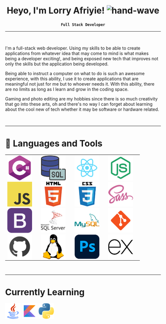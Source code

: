 <h1 align="center">
    Heyo, I'm Lorry Afriyie!
    <img src="https://media.giphy.com/media/hvRJCLFzcasrR4ia7z/giphy.gif" width="28" alt="hand-wave" />
</h1>
<div align="center">

**`Full Stack Developer`**
</div>

---
<br />
<div>
    <p>
        I'm a full-stack web developer. Using my skills to be able to create applications from whatever idea that may come to mind is what makes 
        being a developer exciting!, and being exposed new tech that improves not only the skills but the application being developed.
    </p>
    <p>
        Being able to instruct a computer on what to do is such an awesome experience, with this ability, I use it to create applications that are meaningful not just for me but to whoever needs it. 
        With this ability, there are no limits as long as I learn and grow in the coding space.
    </p>
    <p>
        Gaming and photo editing are my hobbies since there is so much creativity that go into these arts, 
        oh and there's no way I can forget about learning about the cool new 
        of tech whether it may be software or hardware related.
    </p>
    <br/>
</div>

---
<div>
    <h1>🧰 Languages and Tools</h1>
</div>

<table style="margin-left: auto; margin-right: auto;">
        <tr>
            <td><img align="center" src="images/c-sharp.png" style="margin-right: 15px" width="80px" alt="c-sharp" /></td>
            <td><img align="center" alt="SQLServer" width="80px" style="margin-right: 15px" src="images/sql-server.png"/></td>
            <td><img align="center" alt="React" width="80px" style="margin-right: 15px" src="https://raw.githubusercontent.com/github/explore/80688e429a7d4ef2fca1e82350fe8e3517d3494d/topics/react/react.png" /></td>
            <td><img align="center" alt="Node.js" width="80px" style="margin-right: 15px" src="images/icons8-node-js-240.png" /></td>
        </tr>
         <tr>
            <td><img align="center" alt="JavaScript" width="80px" style="margin-right: 15px" src="https://raw.githubusercontent.com/github/explore/80688e429a7d4ef2fca1e82350fe8e3517d3494d/topics/javascript/javascript.png" /></td>
            <td><img align="center" alt="HTML5" width="80px" style="margin-right: 15px" src="https://raw.githubusercontent.com/github/explore/80688e429a7d4ef2fca1e82350fe8e3517d3494d/topics/html/html.png" /></td>
            <td><img align="center" alt="CSS3" width="80px" style="margin-right: 15px" src="https://raw.githubusercontent.com/github/explore/80688e429a7d4ef2fca1e82350fe8e3517d3494d/topics/css/css.png" /></td>
            <td><img align="center" alt="Sass" width="80px" style="margin-right: 15px" src="https://raw.githubusercontent.com/github/explore/80688e429a7d4ef2fca1e82350fe8e3517d3494d/topics/sass/sass.png" /></td>
        </tr>
         <tr>
            <td><img align="center" src="images/bootstrap.png" alt="bootstrap" width="80px" style="margin-right: 10px" /></td>
            <td><img align="center" src="images/mssql-server.png" alt="mssql" width="80px" style="margin-right: 10px" /></td>
            <td><img align="center" alt="MySQL" width="80px" style="margin-right: 15px" src="images/icons8-mysql-logo-240.png" /></td>
            <td><img align="left" alt="Git" width="80px" style="margin-right: 15px" src="images/icons8-git-240.png" /></td>
        </tr>
         <tr>
            <td><img align="center" alt="GitHub" width="80px" style="margin-right: 15px" src="images/icons8-github-240.png" /></td>
            <td><img align="center" alt="Linux" width="80px" style="margin-right: 15px" src="images/linux.png"></td>
            <td><img align="center" src="images/photoshop.png" alt="Photoshop" width="80px" style="margin-right: 15px" /></td>
            <td><img align="center" alt="Express.js" width="80px" style="margin-right: 15px" src="images/icons8-express-js-150.png" /></td>
        </tr>
    </table>


<br/>

---
<div>
    <h1>Currently Learning</h1>
    <div>
        <img align="center" src="images/java.png" width="50px" alt="java"/>
        <img align="center" src="images/icons8-kotlin-144.png" width="50px" alt="kotlin" />
        <img align="center" alt="Python" src="images/python.png" width="50px" />
    </div>
    <br/><br/>
</div>


<!--
Here are some ideas to get you started:
- 🔭 I’m currently working on ...
- 🌱 I’m currently learning ...
- 👯 I’m looking to collaborate on ...
- 🤔 I’m looking for help with ...
- 💬 Ask me about ...
- 📫 How to reach me: ...
- 😄 Pronouns: ...
- ⚡ Fun fact: ...
-->

<!---
LorryAfriyie/LorryAfriyie is a ✨ special ✨ repository because its `README.md` (this file) appears on your GitHub profile.
You can click the Preview link to take a look at your changes.
--->
